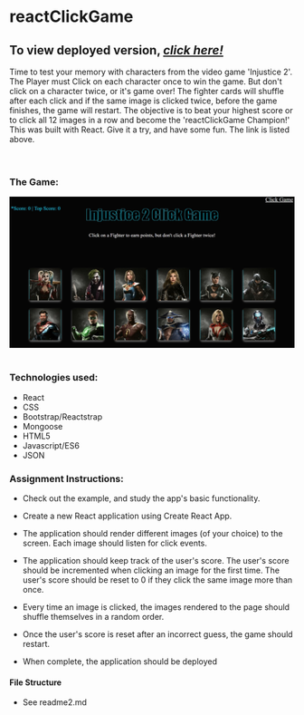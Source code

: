 # reactClickGame

## To view deployed version, _**[click here!](https://lit-bayou-45265.herokuapp.com/)**_

Time to test your memory with characters from the video game 'Injustice 2'.
The Player must Click on each character once to win the game. But don't click on a character twice, or it's game over! The fighter cards will shuffle after each click and if the same image is clicked twice, before the game finishes, the game will restart. The objective is to beat your highest score or to click all 12 images in a row and become the 'reactClickGame Champion!' This was built with React. Give it a try, and have some fun. The link is listed above.
<br>
<br>
<br>

### The Game:<br>

![reactClickGame Img](public/assets/images/home.jpg)
<br>
<br>

### Technologies used:

- React
- CSS
- Bootstrap/Reactstrap
- Mongoose
- HTML5
- Javascript/ES6
- JSON

### Assignment Instructions:

- Check out the example, and study the app's basic functionality.

- Create a new React application using Create React App.

- The application should render different images (of your choice) to the screen. Each image should listen for click events.

- The application should keep track of the user's score. The user's score should be incremented when clicking an image for the first time. The user's score should be reset to 0 if they click the same image more than once.

- Every time an image is clicked, the images rendered to the page should shuffle themselves in a random order.

- Once the user's score is reset after an incorrect guess, the game should restart.

- When complete, the application should be deployed

#### File Structure

- See readme2.md
